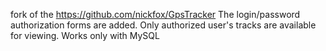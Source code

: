 fork of the https://github.com/nickfox/GpsTracker 
The login/password authorization forms are added. Only authorized user's tracks are available for viewing.
Works only with MySQL
